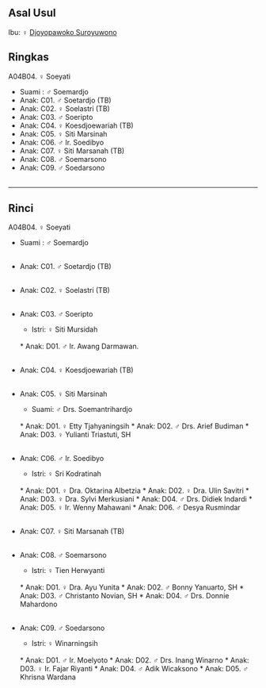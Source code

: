 ## Asal Usul

Ibu: ♀ [Djoyopawoko Suroyuwono][up] 

## Ringkas

A04B04. ♀ Soeyati
	<br/>

*	Suami : ♂ Soemardjo
	<br/>
*	Anak: C01. ♂ Soetardjo (TB)
*	Anak: C02. ♀ Soelastri (TB)
*	Anak: C03. ♂ Soeripto  
*	Anak: C04. ♀ Koesdjoewariah (TB) 
*	Anak: C05. ♀ Siti Marsinah
*	Anak: C06. ♂ Ir. Soedibyo 
*	Anak: C07. ♀ Siti Marsanah (TB) 
*	Anak: C08. ♂ Soemarsono
*	Anak: C09. ♂ Soedarsono
	<br/><br/>


-- -- --

## Rinci

A04B04. ♀ Soeyati
	<br/>

*	Suami : ♂ Soemardjo
	<br/><br/>

*	Anak: C01. ♂ Soetardjo (TB)
	<br/><br/>

*	Anak: C02. ♀ Soelastri (TB)
	<br/><br/>

*	Anak: C03. ♂ Soeripto  
	*	Istri: ♀ Siti Mursidah
	<br/>
	*	Anak: D01. ♂ Ir. Awang Darmawan.
	<br/><br/>

*	Anak: C04. ♀ Koesdjoewariah (TB) 
	<br/><br/>

*	Anak: C05. ♀ Siti Marsinah
	*	Suami: ♂ Drs. Soemantrihardjo
	<br/>
	*	Anak: D01. ♀ Etty Tjahyaningsih 
	*	Anak: D02. ♂ Drs. Arief Budiman
	*	Anak: D03. ♀ Yulianti Triastuti, SH
	<br/><br/>

*	Anak: C06. ♂ Ir. Soedibyo 
	*	Istri: ♀ Sri Kodratinah
	<br/>
	*	Anak: D01. ♀ Dra. Oktarina Albetzia
	*	Anak: D02. ♀ Dra. Ulin Savitri
	*	Anak: D03. ♀ Dra. Sylvi Merkusiani
	*	Anak: D04. ♂ Drs. Didiek Indardi
	*	Anak: D05. ♀ Ir. Wenny Mahawani
	*	Anak: D06. ♂ Desya Rusmindar
	<br/><br/>

*	Anak: C07. ♀ Siti Marsanah (TB) 
	<br/><br/>

*	Anak: C08. ♂ Soemarsono
	*	Istri: ♀ Tien Herwyanti
	<br/>
	*	Anak: D01. ♀ Dra. Ayu Yunita
	*	Anak: D02. ♂ Bonny Yanuarto, SH
	*	Anak: D03. ♂ Christanto Novian, SH
	*	Anak: D04. ♂ Drs. Donnie Mahardono
	<br/><br/>

*	Anak: C09. ♂ Soedarsono
	*	Istri: ♀ Winarningsih
	<br/>
	*	Anak: D01. ♂ Ir. Moelyoto
	*	Anak: D02. ♂ Drs. Inang Winarno
	*	Anak: D03. ♀ Ir. Fajar Riyanti
	*	Anak: D04. ♂ Adik Wicaksono
	*	Anak: D05. ♂ Khrisna Wardana
	<br/><br/>

[up]: https://github.com/epsi-rns/gitodipuro/blob/master/tree/A04.md
